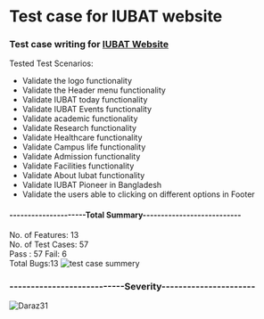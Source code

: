 # Test case for IUBAT website

### Test case writing for <a href="https://iubat.edu/">IUBAT Website </a>

Tested Test Scenarios:

- Validate the logo functionality
- Validate the Header menu functionality
- Validate IUBAT today functionality
- Validate IUBAT Events functionality
- Validate academic functionality
- Validate Research functionality
- Validate Healthcare functionality
- Validate Campus life functionality
- Validate Admission functionality
- Validate Facilities functionality
- Validate About Iubat functionality
- Validate IUBAT Pioneer in Bangladesh
- Validate the users able to clicking on different options in Footer

#### ---------------------Total Summary---------------------------

No. of Features: 13  
No. of Test Cases: 57  
Pass : 57
Fail: 6  
Total Bugs:13
![test case summery](https://user-images.githubusercontent.com/45961823/231938663-f32f8a2d-542f-4678-ac29-c987e4840c39.PNG)

### ---------------------------Severity----------------------

![Daraz31](https://user-images.githubusercontent.com/68694418/196050265-d1588a36-7a77-4c42-80b6-f801288ff32e.jpg)
